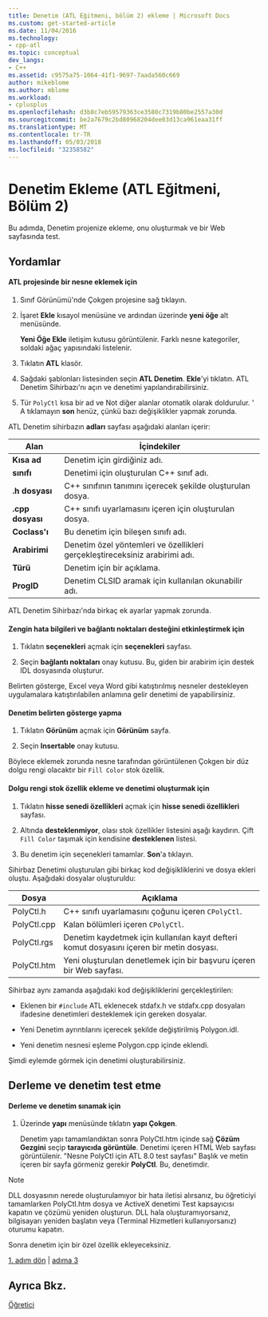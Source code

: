 ```yaml
---
title: Denetim (ATL Eğitmeni, bölüm 2) ekleme | Microsoft Docs
ms.custom: get-started-article
ms.date: 11/04/2016
ms.technology:
- cpp-atl
ms.topic: conceptual
dev_langs:
- C++
ms.assetid: c9575a75-1064-41f1-9697-7aada560c669
author: mikeblome
ms.author: mblome
ms.workload:
- cplusplus
ms.openlocfilehash: d3b8c7eb59579363ce3580c7319b80be2557a30d
ms.sourcegitcommit: be2a7679c2bd80968204dee03d13ca961eaa31ff
ms.translationtype: MT
ms.contentlocale: tr-TR
ms.lasthandoff: 05/03/2018
ms.locfileid: "32358582"
---
```

# <a name="adding-a-control-atl-tutorial-part-2"></a>Denetim Ekleme (ATL Eğitmeni, Bölüm 2)
Bu adımda, Denetim projenize ekleme, onu oluşturmak ve bir Web sayfasında test.  
  
## <a name="procedures"></a>Yordamlar  
  
#### <a name="to-add-an-object-to-an-atl-project"></a>ATL projesinde bir nesne eklemek için  
  
1.  Sınıf Görünümü'nde Çokgen projesine sağ tıklayın.  
  
2.  İşaret **Ekle** kısayol menüsüne ve ardından üzerinde **yeni öğe** alt menüsünde.  
  
     **Yeni Öğe Ekle** iletişim kutusu görüntülenir. Farklı nesne kategoriler, soldaki ağaç yapısındaki listelenir.  
  
3.  Tıklatın **ATL** klasör.  
  
4.  Sağdaki şablonları listesinden seçin **ATL Denetim**. **Ekle**'yi tıklatın. ATL Denetim Sihirbazı'nı açın ve denetimi yapılandırabilirsiniz.  
  
5.  Tür `PolyCtl` kısa bir ad ve Not diğer alanlar otomatik olarak doldurulur. ' A tıklamayın **son** henüz, çünkü bazı değişiklikler yapmak zorunda.  
  
 ATL Denetim sihirbazın **adları** sayfası aşağıdaki alanları içerir:  
  
|Alan|İçindekiler|  
|-----------|--------------|  
|**Kısa ad**|Denetim için girdiğiniz adı.|  
|**sınıfı**|Denetimi için oluşturulan C++ sınıf adı.|  
|**.h dosyası**|C++ sınıfının tanımını içerecek şekilde oluşturulan dosya.|  
|**.cpp dosyası**|C++ sınıfı uyarlamasını içeren için oluşturulan dosya.|  
|**Coclass'ı**|Bu denetim için bileşen sınıfı adı.|  
|**Arabirimi**|Denetim özel yöntemleri ve özellikleri gerçekleştireceksiniz arabirimi adı.|  
|**Türü**|Denetim için bir açıklama.|  
|**ProgID**|Denetim CLSID aramak için kullanılan okunabilir adı.|  
  
 ATL Denetim Sihirbazı'nda birkaç ek ayarlar yapmak zorunda.  
  
#### <a name="to-enable-support-for-rich-error-information-and-connection-points"></a>Zengin hata bilgileri ve bağlantı noktaları desteğini etkinleştirmek için  
  
1.  Tıklatın **seçenekleri** açmak için **seçenekleri** sayfası.  
  
2.  Seçin **bağlantı noktaları** onay kutusu. Bu, giden bir arabirim için destek IDL dosyasında oluşturur.  
  
 Belirten gösterge, Excel veya Word gibi katıştırılmış nesneler destekleyen uygulamalara katıştırılabilen anlamına gelir denetimi de yapabilirsiniz.  
  
#### <a name="to-make-the-control-insertable"></a>Denetim belirten gösterge yapma  
  
1.  Tıklatın **Görünüm** açmak için **Görünüm** sayfa.  
  
2.  Seçin **Insertable** onay kutusu.  
  
 Böylece eklemek zorunda nesne tarafından görüntülenen Çokgen bir düz dolgu rengi olacaktır bir `Fill Color` stok özellik.  
  
#### <a name="to-add-a-fill-color-stock-property-and-create-the-control"></a>Dolgu rengi stok özellik ekleme ve denetimi oluşturmak için  
  
1.  Tıklatın **hisse senedi özellikleri** açmak için **hisse senedi özellikleri** sayfası.  
  
2.  Altında **desteklenmiyor**, olası stok özellikler listesini aşağı kaydırın. Çift `Fill Color` taşımak için kendisine **desteklenen** listesi.  
  
3.  Bu denetim için seçenekleri tamamlar. **Son**'a tıklayın.  
  
 Sihirbaz Denetimi oluşturulan gibi birkaç kod değişikliklerini ve dosya ekleri oluştu. Aşağıdaki dosyalar oluşturuldu:  
  
|Dosya|Açıklama|  
|----------|-----------------|  
|PolyCtl.h|C++ sınıfı uyarlamasını çoğunu içeren `CPolyCtl`.|  
|PolyCtl.cpp|Kalan bölümleri içeren `CPolyCtl`.|  
|PolyCtl.rgs|Denetim kaydetmek için kullanılan kayıt defteri komut dosyasını içeren bir metin dosyası.|  
|PolyCtl.htm|Yeni oluşturulan denetlemek için bir başvuru içeren bir Web sayfası.|  
  
 Sihirbaz aynı zamanda aşağıdaki kod değişikliklerini gerçekleştirilen:  
  
-   Eklenen bir `#include` ATL eklenecek stdafx.h ve stdafx.cpp dosyaları ifadesine denetimleri desteklemek için gereken dosyalar.  
  
-   Yeni Denetim ayrıntılarını içerecek şekilde değiştirilmiş Polygon.idl.  
  
-   Yeni denetim nesnesi eşleme Polygon.cpp içinde eklendi.  
  
 Şimdi eylemde görmek için denetimi oluşturabilirsiniz.  
  
## <a name="building-and-testing-the-control"></a>Derleme ve denetim test etme  
  
#### <a name="to-build-and-test-the-control"></a>Derleme ve denetim sınamak için  
  
1.  Üzerinde **yapı** menüsünde tıklatın **yapı Çokgen**.  
  
     Denetim yapı tamamlandıktan sonra PolyCtl.htm içinde sağ **Çözüm Gezgini** seçip **tarayıcıda görüntüle**. Denetimi içeren HTML Web sayfası görüntülenir. "Nesne PolyCtl için ATL 8.0 test sayfası" Başlık ve metin içeren bir sayfa görmeniz gerekir **PolyCtl**. Bu, denetimdir.  
  
> [!NOTE]
>  DLL dosyasının nerede oluşturulamıyor bir hata iletisi alırsanız, bu öğreticiyi tamamlarken PolyCtl.htm dosya ve ActiveX denetimi Test kapsayıcısı kapatın ve çözümü yeniden oluşturun. DLL hala oluşturamıyorsanız, bilgisayarı yeniden başlatın veya (Terminal Hizmetleri kullanıyorsanız) oturumu kapatın.  
  
 Sonra denetim için bir özel özellik ekleyeceksiniz.  
  
 [1. adım dön](../atl/creating-the-project-atl-tutorial-part-1.md) &#124; [adıma 3](../atl/adding-a-property-to-the-control-atl-tutorial-part-3.md)  
  
## <a name="see-also"></a>Ayrıca Bkz.  
 [Öğretici](../atl/active-template-library-atl-tutorial.md)

